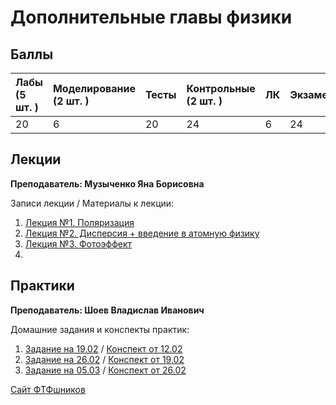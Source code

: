 # Дополнительные главы физики

## Баллы

| Лабы \(5 шт. \) | Моделирование \(2 шт. \) | Тесты | Контрольные \(2 шт. \) | ЛК | Экзамен |
| :--- | :--- | :--- | :--- | :--- | :--- |
| 20 | 6 | 20 | 24 | 6 | 24 |

## Лекции

**Преподаватель: Музыченко Яна Борисовна**

Записи лекции / Материалы к лекции:

1. [Лекция №1. Поляризация](https://www.youtube.com/watch?v=NmuQpG6-Uhk&list=PLj7ewET2KEJxEc2Pme73skH-9QhYxzP8K&index=1)
2. [Лекция №2. Дисперсия + введение в атомную физику](https://www.youtube.com/watch?v=Rm13_SP78Tg&list=PLj7ewET2KEJxEc2Pme73skH-9QhYxzP8K&index=2)
3. [Лекция №3. Фотоэффект](https://www.youtube.com/watch?v=eNskjrDPW4g&list=PLj7ewET2KEJxEc2Pme73skH-9QhYxzP8K&index=3)
4. 

## Практики

**Преподаватель: Шоев Владислав Иванович**

Домашние задания и конспекты практик:

1. [Задание на 19.02](https://drive.google.com/file/d/19-_TjnHRDbp3RKbui0wzbybRxdW2ygHz/view?usp=sharing) / [Конспект от 12.02](https://drive.google.com/file/d/1I5iIX9Y3r8K5dVg1aMGCCtvhm2dx5Ek5/view?usp=sharing)
2. [Задание на 26.02](https://drive.google.com/file/d/1te-zHJ6NtdZZHwqA91IqR5NOzHBLTexd/view?usp=sharing) / [Конспект от 19.02](https://drive.google.com/file/d/1dj77asGcNgd6bFtbuTaDqDrI0pIpWsr4/view?usp=sharing)
3. [Задание на 05.03](https://drive.google.com/file/d/1D1xKrpOFjA5hgwPR55gsZQhTXdyEteML/view?usp=sharing) / [Конспект от 26.02](https://drive.google.com/file/d/1hxfrnCxXO-xVTS8b2QSsMG1-x-BxhLnm/view?usp=sharing)

[Сайт ФТФшников](https://study.physics.itmo.ru)

